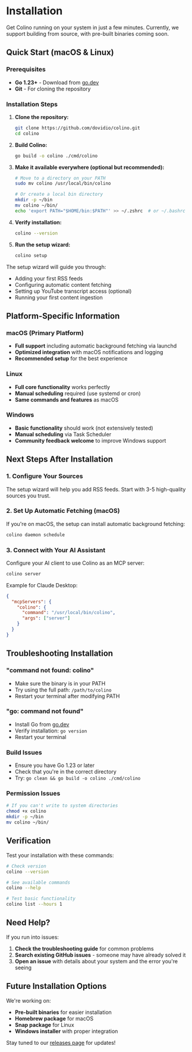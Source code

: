# Installation

Get Colino running on your system in just a few minutes. Currently, we support building from source, with pre-built binaries coming soon.

## Quick Start (macOS & Linux)

### Prerequisites
- **Go 1.23+** - Download from [go.dev](https://go.dev/dl/)
- **Git** - For cloning the repository

### Installation Steps

1. **Clone the repository:**
   ```bash
   git clone https://github.com/dovidio/colino.git
   cd colino
   ```

2. **Build Colino:**
   ```bash
   go build -o colino ./cmd/colino
   ```

3. **Make it available everywhere (optional but recommended):**
   ```bash
   # Move to a directory on your PATH
   sudo mv colino /usr/local/bin/colino

   # Or create a local bin directory
   mkdir -p ~/bin
   mv colino ~/bin/
   echo 'export PATH="$HOME/bin:$PATH"' >> ~/.zshrc  # or ~/.bashrc
   ```

4. **Verify installation:**
   ```bash
   colino --version
   ```

5. **Run the setup wizard:**
   ```bash
   colino setup
   ```

The setup wizard will guide you through:
- Adding your first RSS feeds
- Configuring automatic content fetching
- Setting up YouTube transcript access (optional)
- Running your first content ingestion

## Platform-Specific Information

### macOS (Primary Platform)
- **Full support** including automatic background fetching via launchd
- **Optimized integration** with macOS notifications and logging
- **Recommended setup** for the best experience

### Linux
- **Full core functionality** works perfectly
- **Manual scheduling** required (use systemd or cron)
- **Same commands and features** as macOS

### Windows
- **Basic functionality** should work (not extensively tested)
- **Manual scheduling** via Task Scheduler
- **Community feedback welcome** to improve Windows support

## Next Steps After Installation

### 1. Configure Your Sources
The setup wizard will help you add RSS feeds. Start with 3-5 high-quality sources you trust.

### 2. Set Up Automatic Fetching (macOS)
If you're on macOS, the setup can install automatic background fetching:
```bash
colino daemon schedule
```

### 3. Connect with Your AI Assistant
Configure your AI client to use Colino as an MCP server:

```bash
colino server
```

Example for Claude Desktop:
```json
{
  "mcpServers": {
    "colino": {
      "command": "/usr/local/bin/colino",
      "args": ["server"]
    }
  }
}
```

## Troubleshooting Installation

### "command not found: colino"
- Make sure the binary is in your PATH
- Try using the full path: `/path/to/colino`
- Restart your terminal after modifying PATH

### "go: command not found"
- Install Go from [go.dev](https://go.dev/dl/)
- Verify installation: `go version`
- Restart your terminal

### Build Issues
- Ensure you have Go 1.23 or later
- Check that you're in the correct directory
- Try: `go clean && go build -o colino ./cmd/colino`

### Permission Issues
```bash
# If you can't write to system directories
chmod +x colino
mkdir -p ~/bin
mv colino ~/bin/
```

## Verification

Test your installation with these commands:

```bash
# Check version
colino --version

# See available commands
colino --help

# Test basic functionality
colino list --hours 1
```

## Need Help?

If you run into issues:

1. **Check the troubleshooting guide** for common problems
2. **Search existing GitHub issues** - someone may have already solved it
3. **Open an issue** with details about your system and the error you're seeing

## Future Installation Options

We're working on:
- **Pre-built binaries** for easier installation
- **Homebrew package** for macOS
- **Snap package** for Linux
- **Windows installer** with proper integration

Stay tuned to our [releases page](https://github.com/dovidio/colino/releases) for updates!
